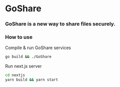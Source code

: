 # GoShare
### GoShare is a new way to share files securely.

### How to use

Compile & run GoShare services
```bash
go build && ./GoShare
```
Run next.js server
```bash
cd nextjs
yarn build && yarn start
```